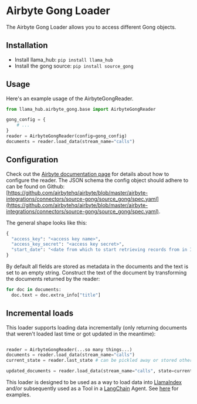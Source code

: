 # Airbyte Gong Loader

The Airbyte Gong Loader allows you to access different Gong objects.

## Installation

* Install llama_hub: `pip install llama_hub`
* Install the gong source: `pip install source_gong`

## Usage

Here's an example usage of the AirbyteGongReader.

```python
from llama_hub.airbyte_gong.base import AirbyteGongReader

gong_config = {
    # ...
}
reader = AirbyteGongReader(config=gong_config)
documents = reader.load_data(stream_name="calls")
```

## Configuration

Check out the [Airbyte documentation page](https://docs.airbyte.com/integrations/sources/gong/) for details about how to configure the reader.
The JSON schema the config object should adhere to can be found on Github: [https://github.com/airbytehq/airbyte/blob/master/airbyte-integrations/connectors/source-gong/source_gong/spec.yaml](https://github.com/airbytehq/airbyte/blob/master/airbyte-integrations/connectors/source-gong/source_gong/spec.yaml).

The general shape looks like this:
```python
{
  "access_key": "<access key name>",
  "access_key_secret": "<access key secret>",
  "start_date": "<date from which to start retrieving records from in ISO format, e.g. 2020-10-20T00:00:00Z>",
}
```

By default all fields are stored as metadata in the documents and the text is set to an empty string. Construct the text of the document by transforming the documents returned by the reader:
```python
for doc in documents:
  doc.text = doc.extra_info["title"]
```

## Incremental loads

This loader supports loading data incrementally (only returning documents that weren't loaded last time or got updated in the meantime):
```python

reader = AirbyteGongReader(...so many things...)
documents = reader.load_data(stream_name="calls")
current_state = reader.last_state # can be pickled away or stored otherwise

updated_documents = reader.load_data(stream_name="calls", state=current_state) # only loads documents that were updated since last time
```

This loader is designed to be used as a way to load data into [LlamaIndex](https://github.com/jerryjliu/gpt_index/tree/main/gpt_index) and/or subsequently used as a Tool in a [LangChain](https://github.com/hwchase17/langchain) Agent. See [here](https://github.com/emptycrown/llama-hub/tree/main) for examples.
